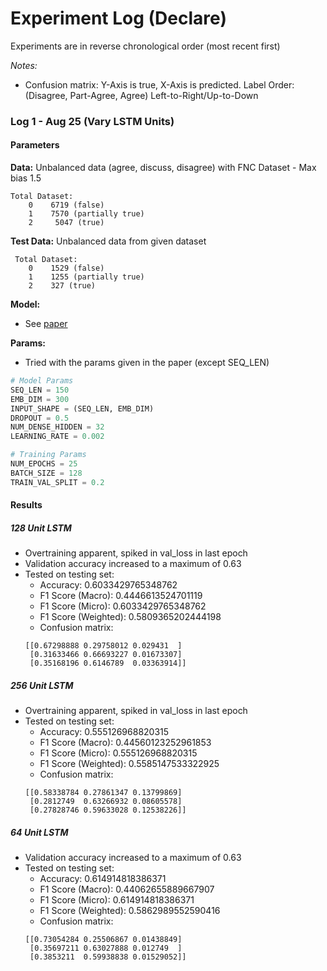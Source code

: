 # Experiment Log (Declare)
Experiments are in reverse chronological order (most recent first)

*Notes:*
* Confusion matrix: Y-Axis is true, X-Axis is predicted. Label Order: (Disagree, Part-Agree, Agree) Left-to-Right/Up-to-Down


### Log 1 - Aug 25 (Vary LSTM Units)
#### Parameters

**Data:** Unbalanced data (agree, discuss, disagree) with FNC Dataset - Max bias 1.5

    Total Dataset:
        0    6719 (false)
        1    7570 (partially true)
        2     5047 (true)

**Test Data:** Unbalanced data from given dataset

     Total Dataset:
        0    1529 (false)
        1    1255 (partially true)
        2    327 (true)


**Model:**
* See [paper](https://people.mpi-inf.mpg.de/~kpopat/publications/emnlp2018_Popat.pdf)

**Params:** 
* Tried with the params given in the paper (except SEQ_LEN)
```python
# Model Params
SEQ_LEN = 150
EMB_DIM = 300
INPUT_SHAPE = (SEQ_LEN, EMB_DIM)
DROPOUT = 0.5
NUM_DENSE_HIDDEN = 32
LEARNING_RATE = 0.002

# Training Params
NUM_EPOCHS = 25
BATCH_SIZE = 128
TRAIN_VAL_SPLIT = 0.2
```

#### Results

##### 128 Unit LSTM

* Overtraining apparent, spiked in val_loss in last epoch
* Validation accuracy increased to a maximum of 0.63
* Tested on testing set:
    * Accuracy: 0.6033429765348762
    * F1 Score (Macro): 0.4446613524701119
    * F1 Score (Micro): 0.6033429765348762
    * F1 Score (Weighted): 0.5809365202444198
    * Confusion matrix:
    ```
    [[0.67298888 0.29758012 0.029431  ]
     [0.31633466 0.66693227 0.01673307]
     [0.35168196 0.6146789  0.03363914]]
    ```

##### 256 Unit LSTM

* Overtraining apparent, spiked in val_loss in last epoch
* Tested on testing set:
    * Accuracy: 0.555126968820315
    * F1 Score (Macro): 0.44560123252961853
    * F1 Score (Micro): 0.555126968820315
    * F1 Score (Weighted): 0.5585147533322925
    * Confusion matrix:
    ```
    [[0.58338784 0.27861347 0.13799869]
     [0.2812749  0.63266932 0.08605578]
     [0.27828746 0.59633028 0.12538226]]
    ```

##### 64 Unit LSTM

* Validation accuracy increased to a maximum of 0.63
* Tested on testing set:
    * Accuracy: 0.614914818386371
    * F1 Score (Macro): 0.44062655889667907
    * F1 Score (Micro): 0.614914818386371
    * F1 Score (Weighted): 0.5862989552590416
    * Confusion matrix:
    ```
    [[0.73054284 0.25506867 0.01438849]
     [0.35697211 0.63027888 0.012749  ]
     [0.3853211  0.59938838 0.01529052]]
    ```